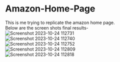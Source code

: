 # Amazon-Home-Page
This is me trying to replicate the amazon home page.
<br>
Below are the screen shots final results-
<br>
![Screenshot 2023-10-24 112731](https://github.com/Srishti003/Amazon-Home-Page/assets/90563430/291fb513-16a4-4cee-9d69-65c4bf9af931)
<br>
![Screenshot 2023-10-24 112740](https://github.com/Srishti003/Amazon-Home-Page/assets/90563430/4aa3ffa4-b252-4030-aa92-4a17169d61d5)
<br>
![Screenshot 2023-10-24 112752](https://github.com/Srishti003/Amazon-Home-Page/assets/90563430/63494ab6-760d-4695-b772-16148b630ddf)
<br>
![Screenshot 2023-10-24 112809](https://github.com/Srishti003/Amazon-Home-Page/assets/90563430/bda24490-41b2-4b5d-af7b-9db7a51cc830)
<br>
![Screenshot 2023-10-24 112818](https://github.com/Srishti003/Amazon-Home-Page/assets/90563430/898b5431-5859-4f27-b547-1617df23e961)
<br> 
